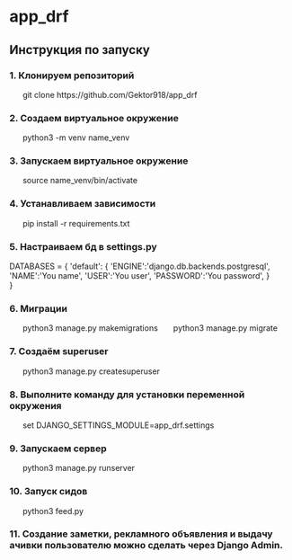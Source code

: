 <h1> app_drf </h1>

<h2> Инструкция по запуску </h2>

<h3>1. Клонируем репозиторий </h3>
&nbsp &nbsp &nbsp git clone https://github.com/Gektor918/app_drf

<h3>2. Создаем виртуальное окружение </h3>
&nbsp &nbsp &nbsp python3 -m venv name_venv

<h3>3. Запускаем виртуальное окружение </h3>
&nbsp &nbsp &nbsp source name_venv/bin/activate

<h3>4. Устанавливаем зависимости </h3>
&nbsp &nbsp &nbsp pip install -r requirements.txt

<h3>5. Настраиваем бд в settings.py </h3>
DATABASES = {
    'default': {
        'ENGINE':'django.db.backends.postgresql',
        'NAME':'You name',
        'USER':'You user',
        'PASSWORD':'You password',
    }<br>
}

<h3>6. Миграции </h3>
&nbsp &nbsp &nbsp python3 manage.py makemigrations
&nbsp &nbsp &nbsp python3 manage.py migrate

<h3>7. Создаём superuser </h3>
&nbsp &nbsp &nbsp python3 manage.py createsuperuser

<h3>8. Выполните команду для установки переменной окружения </h3>
&nbsp &nbsp &nbsp set DJANGO_SETTINGS_MODULE=app_drf.settings

<h3>9. Запускаем сервер </h3>
&nbsp &nbsp &nbsp python3 manage.py runserver

<h3>10. Запуск сидов </h3>
&nbsp &nbsp &nbsp python3 feed.py

<h3>11. Создание заметки, рекламного объявления и выдачу ачивки пользователю можно сделать
через Django Admin. </h3>

